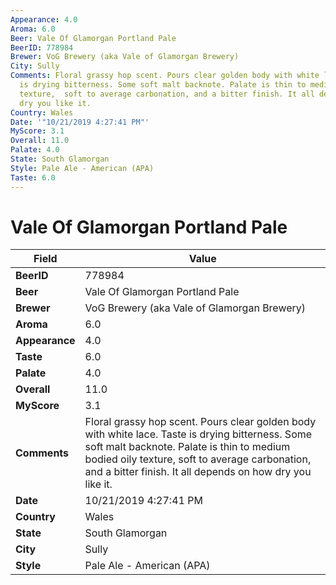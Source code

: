 ```yaml
---
Appearance: 4.0
Aroma: 6.0
Beer: Vale Of Glamorgan Portland Pale
BeerID: 778984
Brewer: VoG Brewery (aka Vale of Glamorgan Brewery)
City: Sully
Comments: Floral grassy hop scent. Pours clear golden body with white lace. Taste
  is drying bitterness. Some soft malt backnote. Palate is thin to medium bodied oily
  texture,  soft to average carbonation, and a bitter finish. It all depends on how
  dry you like it.
Country: Wales
Date: '"10/21/2019 4:27:41 PM"'
MyScore: 3.1
Overall: 11.0
Palate: 4.0
State: South Glamorgan
Style: Pale Ale - American (APA)
Taste: 6.0
---
```


# Vale Of Glamorgan Portland Pale

| Field         | Value |
|---------------|-------|
| **BeerID** | 778984 |
| **Beer** | Vale Of Glamorgan Portland Pale |
| **Brewer** | VoG Brewery (aka Vale of Glamorgan Brewery) |
| **Aroma** | 6.0 |
| **Appearance** | 4.0 |
| **Taste** | 6.0 |
| **Palate** | 4.0 |
| **Overall** | 11.0 |
| **MyScore** | 3.1 |
| **Comments** | Floral grassy hop scent. Pours clear golden body with white lace. Taste is drying bitterness. Some soft malt backnote. Palate is thin to medium bodied oily texture,  soft to average carbonation, and a bitter finish. It all depends on how dry you like it. |
| **Date** | 10/21/2019 4:27:41 PM |
| **Country** | Wales |
| **State** | South Glamorgan |
| **City** | Sully |
| **Style** | Pale Ale - American (APA) |
